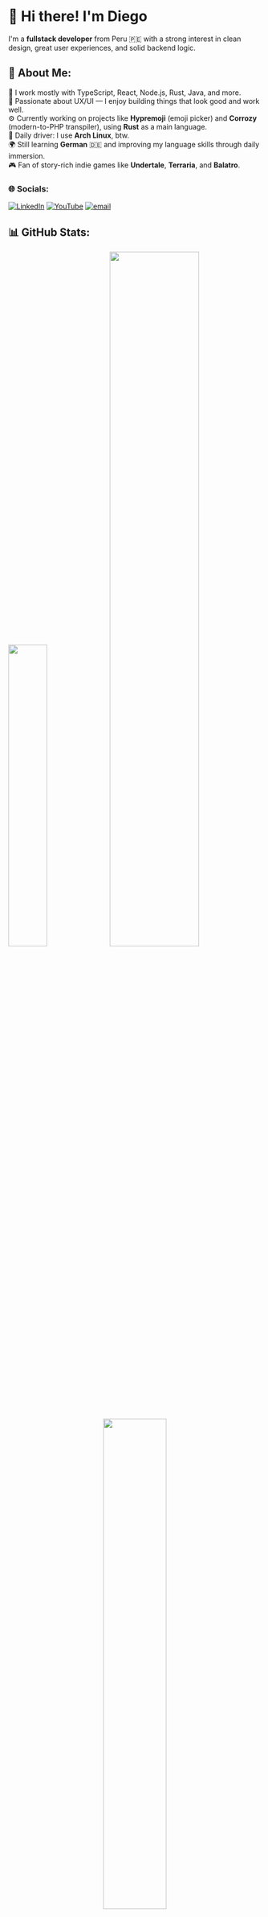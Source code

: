 # 👋 Hi there! I'm Diego

I'm a **fullstack developer** from Peru 🇵🇪 with a strong interest in clean design, great user experiences, and solid backend logic.

## 💫 About Me:
🧠 I work mostly with TypeScript, React, Node.js, Rust, Java, and more.  <br>🎨 Passionate about UX/UI — I enjoy building things that look good and work well.  <br>⚙️ Currently working on projects like **Hypremoji** (emoji picker) and **Corrozy** (modern-to-PHP transpiler), using **Rust** as a main language.  <br>🐧 Daily driver: I use **Arch Linux**, btw. <br>🌍 Still learning **German** 🇩🇪 and improving my language skills through daily immersion.  <br>🎮 Fan of story-rich indie games like **Undertale**, **Terraria**, and **Balatro**.  

### 🌐 Socials:
[![LinkedIn](https://img.shields.io/badge/LinkedIn-%230077B5.svg?logo=linkedin&logoColor=white)](https://linkedin.com/in/musagy) [![YouTube](https://img.shields.io/badge/YouTube-%23FF0000.svg?logo=YouTube&logoColor=white)](https://youtube.com/@@MusagyDev) [![email](https://img.shields.io/badge/Email-D14836?logo=gmail&logoColor=white)](mailto:diegomusagy@gmail.com) 

## 📊 GitHub Stats:

<div width="100%">
  <img width="39.2%" src="https://github-readme-stats.vercel.app/api/top-langs/?username=Musagy&layout=compact&langs_count=8&theme=codeSTACKr" />
  <img width="59.5%" src="https://github-readme-stats.vercel.app/api?username=Musagy&show_icons=true&rank_icon=github&theme=codeSTACKr&include_all_commits=true&count_private=true" />
</div>

<div align="center" width="100%">
  
  <img width="50%" src="https://nirzak-streak-stats.vercel.app/?user=Musagy&theme=codeSTACKr&hide_border=false"/>

</div>

### 🏆 GitHub Trophies
![](https://github-profile-trophy.vercel.app/?username=Musagy&theme=radical&no-frame=false&no-bg=false&margin-w=4)
  
## 💻 Tech Stack:
### 🌐 Web Development
#### Base Languages (Vanilla)
![HTML5](https://img.shields.io/badge/html5-%23E34F26.svg?style=for-the-badge&logo=html5&logoColor=white) ![CSS3](https://img.shields.io/badge/css3-%231572B6.svg?style=for-the-badge&logo=css3&logoColor=white) ![JavaScript](https://img.shields.io/badge/javascript-%23323330.svg?style=for-the-badge&logo=javascript&logoColor=%23F7DF1E) ![TypeScript](https://img.shields.io/badge/typescript-%23007ACC.svg?style=for-the-badge&logo=typescript&logoColor=white)

#### Frontend Frameworks and Libraries
![React](https://img.shields.io/badge/react-%2320232a.svg?style=for-the-badge&logo=react&logoColor=%2361DAFB) ![Vue.js](https://img.shields.io/badge/vue.js-%2335495e.svg?style=for-the-badge&logo=vuedotjs&logoColor=%234FC08D) ![Angular](https://img.shields.io/badge/angular-%23DD0031.svg?style=for-the-badge&logo=angular&logoColor=white)

#### Meta-frameworks
![Next JS](https://img.shields.io/badge/Next-black?style=for-the-badge&logo=next.js&logoColor=white) ![Nuxt JS](https://img.shields.io/badge/Nuxt-002E3B?style=for-the-badge&logo=nuxt.js&logoColor=#00DC82) ![Astro](https://img.shields.io/badge/astro-%232C2052.svg?style=for-the-badge&logo=astro&logoColor=white)

#### Tools and Complementary Libraries
![React Router](https://img.shields.io/badge/React_Router-CA4245?style=for-the-badge&logo=react-router&logoColor=white) ![React Query](https://img.shields.io/badge/-React%20Query-FF4154?style=for-the-badge&logo=react%20query&logoColor=white) ![Redux](https://img.shields.io/badge/redux-%23593d88.svg?style=for-the-badge&logo=redux&logoColor=white) ![TailwindCSS](https://img.shields.io/badge/tailwindcss-%2338B2AC.svg?style=for-the-badge&logo=tailwind-css&logoColor=white)

#### Web Development Tools
![Vite](https://img.shields.io/badge/vite-%23646CFF.svg?style=for-the-badge&logo=vite&logoColor=white) ![NPM](https://img.shields.io/badge/NPM-%23CB3837.svg?style=for-the-badge&logo=npm&logoColor=white) ![PNPM](https://img.shields.io/badge/pnpm-%234a4a4a.svg?style=for-the-badge&logo=pnpm&logoColor=f69220)

#### Web Backend
![NodeJS](https://img.shields.io/badge/node.js-6DA55F?style=for-the-badge&logo=node.js&logoColor=white) ![Express.js](https://img.shields.io/badge/express.js-%23404d59.svg?style=for-the-badge&logo=express&logoColor=%2361DAFB)

#### Hosting and Deployment
![Vercel](https://img.shields.io/badge/vercel-%23000000.svg?style=for-the-badge&logo=vercel&logoColor=white) ![Firebase](https://img.shields.io/badge/firebase-%23039BE5.svg?style=for-the-badge&logo=firebase)

### 💻 Systems Development

#### Programming Languages
![Python](https://img.shields.io/badge/python-3670A0?style=for-the-badge&logo=python&logoColor=ffdd54) ![Java](https://img.shields.io/badge/java-%23ED8B00.svg?style=for-the-badge&logo=openjdk&logoColor=white) ![Rust](https://img.shields.io/badge/rust-%23000000.svg?style=for-the-badge&logo=rust&logoColor=white)

#### Backend Frameworks
![FastAPI](https://img.shields.io/badge/FastAPI-005571?style=for-the-badge&logo=fastapi) ![Spring](https://img.shields.io/badge/spring-%236DB33F.svg?style=for-the-badge&logo=spring&logoColor=white)

#### Desktop/Cross-platform Development
![Tauri](https://img.shields.io/badge/tauri-%2324C8DB.svg?style=for-the-badge&logo=tauri&logoColor=%23FFFFFF)

### 🛠️ Development Tools

#### Version Control
![Git](https://img.shields.io/badge/git-%23F05033.svg?style=for-the-badge&logo=git&logoColor=white) ![GitHub](https://img.shields.io/badge/github-%23121011.svg?style=for-the-badge&logo=github&logoColor=white)

#### DevOps and Containers
![Docker](https://img.shields.io/badge/docker-%230db7ed.svg?style=for-the-badge&logo=docker&logoColor=white)

#### Project Management
![Jira](https://img.shields.io/badge/jira-%230A0FFF.svg?style=for-the-badge&logo=jira&logoColor=white) ![Notion](https://img.shields.io/badge/Notion-%23000000.svg?style=for-the-badge&logo=notion&logoColor=white)

### 🎨 Design
![Figma](https://img.shields.io/badge/figma-%23F24E1E.svg?style=for-the-badge&logo=figma&logoColor=white) ![Adobe Photoshop](https://img.shields.io/badge/adobe%20photoshop-%2331A8FF.svg?style=for-the-badge&logo=adobe%20photoshop&logoColor=white) ![Adobe Illustrator](https://img.shields.io/badge/adobe%20illustrator-%23FF9A00.svg?style=for-the-badge&logo=adobe%20illustrator&logoColor=white)

---

<div align="center">

### 💰 You can help me by Donating
[![BuyMeACoffee](https://img.shields.io/badge/Buy%20Me%20a%20Coffee-ffdd00?style=for-the-badge&logo=buy-me-a-coffee&logoColor=black)](https://buymeacoffee.com/musagy)

</div>
